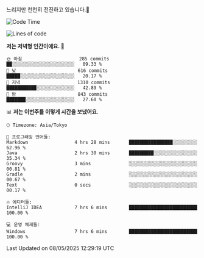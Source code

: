 느리지만 천천히 전진하고 있습니다.🐢

<!--START_SECTION:waka-->
![Code Time](http://img.shields.io/badge/Code%20Time-1%2C589%20hrs%2045%20mins-blue)

![Lines of code](https://img.shields.io/badge/%EC%A0%80%EB%8A%94%20%EC%97%AC%ED%83%9C%EA%B9%8C%EC%A7%80%20-919.5%20thousand%20%EC%A4%84%EC%9D%98%20%EC%BD%94%EB%93%9C%EB%A5%BC%20%EC%9E%91%EC%84%B1%ED%96%88%EC%96%B4%EC%9A%94.-blue)

**저는 저녁형 인간이에요. 🦉** 

```text
🌞 아침                     285 commits         ██░░░░░░░░░░░░░░░░░░░░░░░   09.33 % 
🌆 낮　                     616 commits         █████░░░░░░░░░░░░░░░░░░░░   20.17 % 
🌃 저녁                     1310 commits        ███████████░░░░░░░░░░░░░░   42.89 % 
🌙 밤　                     843 commits         ███████░░░░░░░░░░░░░░░░░░   27.60 % 
```


📊 **저는 이번주를 이렇게 시간을 보냈어요.** 

```text
🕑︎ Timezone: Asia/Tokyo

💬 프로그래밍 언어들: 
Markdown                 4 hrs 28 mins       ████████████████░░░░░░░░░   62.96 % 
Java                     2 hrs 30 mins       █████████░░░░░░░░░░░░░░░░   35.34 % 
Groovy                   3 mins              ░░░░░░░░░░░░░░░░░░░░░░░░░   00.81 % 
Gradle                   2 mins              ░░░░░░░░░░░░░░░░░░░░░░░░░   00.67 % 
Text                     0 secs              ░░░░░░░░░░░░░░░░░░░░░░░░░   00.17 % 

🔥 에디터들: 
IntelliJ IDEA            7 hrs 6 mins        █████████████████████████   100.00 % 

💻 운영 체제들: 
Windows                  7 hrs 6 mins        █████████████████████████   100.00 % 
```


 Last Updated on 08/05/2025 12:29:19 UTC
<!--END_SECTION:waka-->
